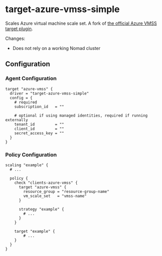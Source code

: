 # target-azure-vmss-simple

Scales Azure virtual machine scale set. A fork of [the official Azure VMSS target plugin](https://developer.hashicorp.com/nomad/tools/autoscaling/plugins/target/azure-vmss).

Changes:

- Does not rely on a working Nomad cluster

## Configuration

### Agent Configuration

```hcl2
target "azure-vmss" {
  driver = "target-azure-vmss-simple"
  config = {
    # required
    subscription_id   = ""
    
    # optional if using managed identities, required if running externally
    tenant_id         = ""
    client_id         = ""
    secret_access_key = ""
  }
}
```

### Policy Configuration

```hcl2
scaling "example" {
  # ...

  policy {
    check "clients-azure-vmss" {
      target "azure-vmss" {
        resource_group = "resource-group-name"
        vm_scale_set   = "vmss-name"
      }

      strategy "example" {
        # ...
      }
    }

    target "example" {
        # ...
    }
  }
}
```
